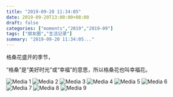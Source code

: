 ```yaml
---
title: "2019-09-20 11:34:05"
date: 2019-09-20T13:00:00+08:00
draft: false
categories: ["moments","2019","2019-09"]
tags: ["朋友圈","生活记录"]
summary: "2019-09-20 11:34:05..."
---
```


格桑花盛开的季节，

“格桑”是“美好时光”或“幸福”的意思，所以格桑花也叫幸福花。

![Media 1](/Moments/photos/2019-09-20/201909201134050.jpg)
![Media 2](/Moments/photos/2019-09-20/201909201134051.jpg)
![Media 3](/Moments/photos/2019-09-20/201909201134052.jpg)
![Media 4](/Moments/photos/2019-09-20/201909201134053.jpg)
![Media 5](/Moments/photos/2019-09-20/201909201134054.jpg)
![Media 6](/Moments/photos/2019-09-20/201909201134055.jpg)
![Media 7](/Moments/photos/2019-09-20/201909201134056.jpg)
![Media 8](/Moments/photos/2019-09-20/201909201134057.jpg)
![Media 9](/Moments/photos/2019-09-20/201909201134058.jpg)

